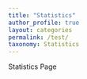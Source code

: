 ```yaml
---
title: "Statistics"
author_profile: true
layout: categories
permalink: /test/
taxonomy: Statistics
---
```

Statistics Page
